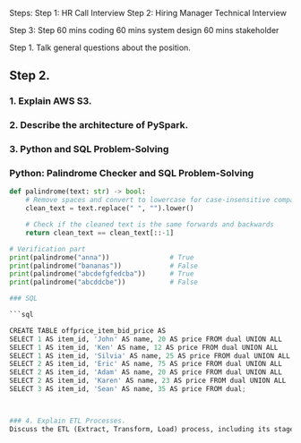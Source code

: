 Steps: 
Step 1: HR Call Interview
Step 2: Hiring Manager Technical Interview

Step 3:
Step 60 mins coding
60 mins system design
60 mins stakeholder

Step 1. Talk general questions about the position.

## Step 2.


### 1. Explain AWS S3.

### 2. Describe the architecture of PySpark.

### 3. Python and SQL Problem-Solving
### Python: Palindrome Checker and SQL Problem-Solving
```python
def palindrome(text: str) -> bool:
    # Remove spaces and convert to lowercase for case-insensitive comparison
    clean_text = text.replace(" ", "").lower()

    # Check if the cleaned text is the same forwards and backwards
    return clean_text == clean_text[::-1]

# Verification part
print(palindrome("anna"))               # True
print(palindrome("bananas"))            # False
print(palindrome("abcdefgfedcba"))      # True
print(palindrome("abcddcbe"))           # False

### SQL 

```sql

CREATE TABLE offprice_item_bid_price AS
SELECT 1 AS item_id, 'John' AS name, 20 AS price FROM dual UNION ALL
SELECT 1 AS item_id, 'Ken' AS name, 12 AS price FROM dual UNION ALL
SELECT 1 AS item_id, 'Silvia' AS name, 25 AS price FROM dual UNION ALL
SELECT 2 AS item_id, 'Eric' AS name, 75 AS price FROM dual UNION ALL
SELECT 2 AS item_id, 'Adam' AS name, 20 AS price FROM dual UNION ALL
SELECT 2 AS item_id, 'Karen' AS name, 23 AS price FROM dual UNION ALL
SELECT 3 AS item_id, 'Sean' AS name, 35 AS price FROM dual;



### 4. Explain ETL Processes.
Discuss the ETL (Extract, Transform, Load) process, including its stages, best practices, and how it's implemented in data pipelines for efficient data integration and analysis.
